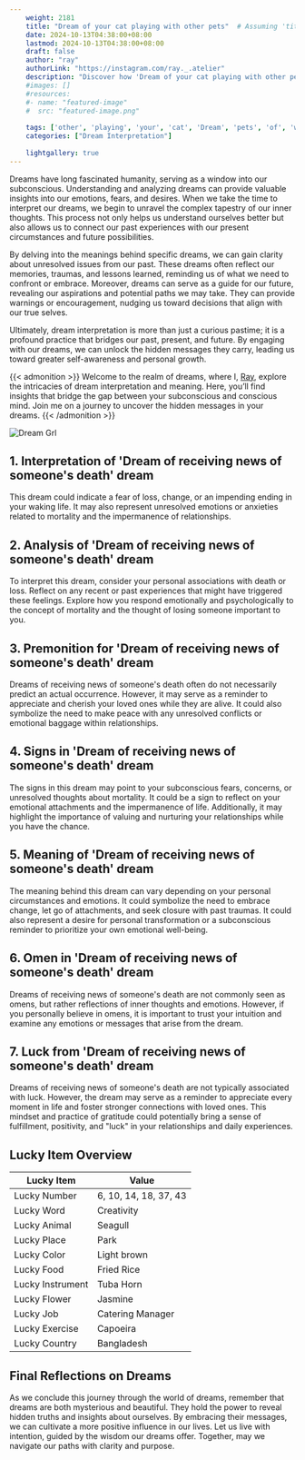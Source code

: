 ```yaml
---
    weight: 2181
    title: "Dream of your cat playing with other pets"  # Assuming 'title' column exists
    date: 2024-10-13T04:38:00+08:00
    lastmod: 2024-10-13T04:38:00+08:00
    draft: false
    author: "ray"
    authorLink: "https://instagram.com/ray._.atelier"
    description: "Discover how 'Dream of your cat playing with other pets' can interpret your future and uncover its significant meanings in your life."
    #images: []
    #resources:
    #- name: "featured-image"
    #  src: "featured-image.png"
    
    tags: ['other', 'playing', 'your', 'cat', 'Dream', 'pets', 'of', 'with']
    categories: ["Dream Interpretation"]
    
    lightgallery: true
---
```

    
Dreams have long fascinated humanity, serving as a window into our subconscious. Understanding and analyzing dreams can provide valuable insights into our emotions, fears, and desires. When we take the time to interpret our dreams, we begin to unravel the complex tapestry of our inner thoughts. This process not only helps us understand ourselves better but also allows us to connect our past experiences with our present circumstances and future possibilities.

By delving into the meanings behind specific dreams, we can gain clarity about unresolved issues from our past. These dreams often reflect our memories, traumas, and lessons learned, reminding us of what we need to confront or embrace. Moreover, dreams can serve as a guide for our future, revealing our aspirations and potential paths we may take. They can provide warnings or encouragement, nudging us toward decisions that align with our true selves.

Ultimately, dream interpretation is more than just a curious pastime; it is a profound practice that bridges our past, present, and future. By engaging with our dreams, we can unlock the hidden messages they carry, leading us toward greater self-awareness and personal growth.

{{< admonition >}}
Welcome to the realm of dreams, where I, [Ray](https://instagram.com/ray._.atelier), explore the intricacies of dream interpretation and meaning. Here, you’ll find insights that bridge the gap between your subconscious and conscious mind. Join me on a journey to uncover the hidden messages in your dreams.
{{< /admonition >}}

![Dream Grl](https://cdn.pixabay.com/photo/2017/11/02/03/35/gothic-2910057_1280.jpg "Dream Grl")

## 1. Interpretation of 'Dream of receiving news of someone's death' dream

This dream could indicate a fear of loss, change, or an impending ending in your waking life. It may also represent unresolved emotions or anxieties related to mortality and the impermanence of relationships.

## 2. Analysis of 'Dream of receiving news of someone's death' dream

To interpret this dream, consider your personal associations with death or loss. Reflect on any recent or past experiences that might have triggered these feelings. Explore how you respond emotionally and psychologically to the concept of mortality and the thought of losing someone important to you.

## 3. Premonition for 'Dream of receiving news of someone's death' dream

Dreams of receiving news of someone's death often do not necessarily predict an actual occurrence. However, it may serve as a reminder to appreciate and cherish your loved ones while they are alive. It could also symbolize the need to make peace with any unresolved conflicts or emotional baggage within relationships.

## 4. Signs in 'Dream of receiving news of someone's death' dream

The signs in this dream may point to your subconscious fears, concerns, or unresolved thoughts about mortality. It could be a sign to reflect on your emotional attachments and the impermanence of life. Additionally, it may highlight the importance of valuing and nurturing your relationships while you have the chance.

## 5. Meaning of 'Dream of receiving news of someone's death' dream

The meaning behind this dream can vary depending on your personal circumstances and emotions. It could symbolize the need to embrace change, let go of attachments, and seek closure with past traumas. It could also represent a desire for personal transformation or a subconscious reminder to prioritize your own emotional well-being.

## 6. Omen in 'Dream of receiving news of someone's death' dream

Dreams of receiving news of someone's death are not commonly seen as omens, but rather reflections of inner thoughts and emotions. However, if you personally believe in omens, it is important to trust your intuition and examine any emotions or messages that arise from the dream.

## 7. Luck from 'Dream of receiving news of someone's death' dream

Dreams of receiving news of someone's death are not typically associated with luck. However, the dream may serve as a reminder to appreciate every moment in life and foster stronger connections with loved ones. This mindset and practice of gratitude could potentially bring a sense of fulfillment, positivity, and "luck" in your relationships and daily experiences.

## Lucky Item Overview
| Lucky Item          | Value              |
|---------------|--------------------|
| Lucky Number        | 6, 10, 14, 18, 37, 43  |
| Lucky Word          | Creativity |
| Lucky Animal        | Seagull |
| Lucky Place         | Park     |
| Lucky Color         | Light brown     |
| Lucky Food          | Fried Rice      |
| Lucky Instrument    | Tuba Horn |
| Lucky Flower        | Jasmine    |
| Lucky Job           | Catering Manager       |
| Lucky Exercise      | Capoeira  |
| Lucky Country       | Bangladesh    |


##  Final Reflections on Dreams

As we conclude this journey through the world of dreams, remember that dreams are both mysterious and beautiful. They hold the power to reveal hidden truths and insights about ourselves. By embracing their messages, we can cultivate a more positive influence in our lives. Let us live with intention, guided by the wisdom our dreams offer. Together, may we navigate our paths with clarity and purpose.
